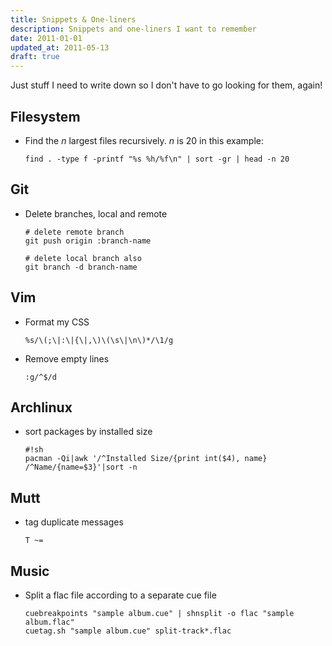 ```yaml
---
title: Snippets & One-liners
description: Snippets and one-liners I want to remember
date: 2011-01-01
updated_at: 2011-05-13
draft: true
---
```


Just stuff I need to write down so I don't have to go looking for them, again!

## Filesystem

- Find the _n_ largest files recursively. _n_ is 20 in this example:

      find . -type f -printf "%s %h/%f\n" | sort -gr | head -n 20

## Git

- Delete branches, local and remote

      # delete remote branch
      git push origin :branch-name

      # delete local branch also
      git branch -d branch-name

## Vim

- Format my CSS

      %s/\(;\|:\|{\|,\)\(\s\|\n\)*/\1/g

- Remove empty lines

      :g/^$/d

## Archlinux

- sort packages by installed size

      #!sh
      pacman -Qi|awk '/^Installed Size/{print int($4), name} /^Name/{name=$3}'|sort -n

## Mutt

- tag duplicate messages

      T ~=

## Music

- Split a flac file according to a separate cue file

      cuebreakpoints "sample album.cue" | shnsplit -o flac "sample album.flac"
      cuetag.sh "sample album.cue" split-track*.flac
